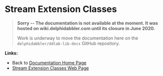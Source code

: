 # Stream Extension Classes #

> **Sorry -- The documentation is not available at the moment. It was hosted on wiki.delphidabbler.com until its closure in June 2020.**
>
> Work is underway to move the documentation here on the `delphidabbler/ddlab-lib-docs` GitHub repository.

**Links:**

* Back to [Documentation Home Page](Welcome.md)
* [Stream Extension Classes Web Page](http://www.delphidabbler.com/software/streams)
